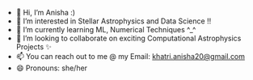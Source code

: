 - 👋 Hi, I’m Anisha :)
- 👀 I’m interested in Stellar Astrophysics and Data Science !! 
- 🌱 I’m currently learning ML, Numerical Techniques ^_^
- 💞️ I’m looking to collaborate on exciting Computational Astrophysics Projects ✨
- 📫 You can reach out to me @ my Email: khatri.anisha20@gmail.com 
- 😄 Pronouns: she/her
  

<!---
anishak20/anishak20 is a ✨ special ✨ repository because its `README.md` (this file) appears on your GitHub profile.
You can click the Preview link to take a look at your changes.
--->
